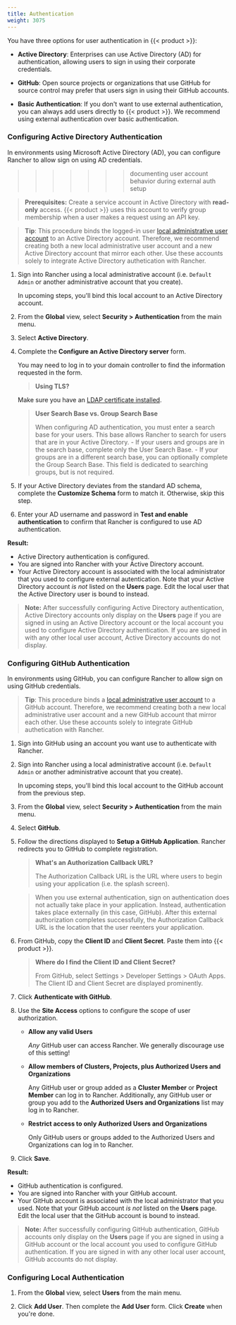```yaml
---
title: Authentication
weight: 3075
---
```

You have three options for user authentication in {{< product >}}:

-	**Active Directory**: Enterprises can use Active Directory (AD) for authentication, allowing users to sign in using their corporate credentials.

-	**GitHub**: Open source projects or organizations that use GitHub for source control may prefer that users sign in using their GitHub accounts.

<!-- - **SAML**:

- **OpenLDAP**:

<<<<<<< HEAD
- **Azure AD**: -->

-	**Basic Authentication**: If you don't want to use external authentication, you can always add users directly to {{< product >}}. We recommend using external authentication over basic authentication.

### Configuring Active Directory Authentication

In environments using Microsoft Active Directory (AD), you can configure Rancher to allow sign on using AD credentials.
>>>>>>> documenting user account behavior during external auth setup

>**Prerequisites:** Create a service account in Active Directory with **read-only** access. {{< product >}} uses this account to verify group membership when a user makes a request using an API key.

>**Tip**: This procedure binds the logged-in user [local administrative user account](#to-configrue-local-authentication) to an Active Directory account. Therefore, we recommend creating both a new local administrative user account and a new Active Directory account that mirror each other. Use these accounts solely to integrate Active Directory authetication with Rancher.

1.  Sign into Rancher using a local administrative account (i.e. `Default Admin` or another administrative account that you create).

    In upcoming steps, you'll bind this local account to an Active Directory account.

2.	From the **Global** view, select **Security > Authentication** from the main menu.

3.	Select **Active Directory**.

4.	Complete the **Configure an Active Directory server** form.

	You may need to log in to your domain controller to find the information requested in the form.

	>**Using TLS?**
 	>
	Make sure you have an [LDAP certificate installed](placeholder.md).

	>**User Search Base vs. Group Search Base**
	>
	>When configuring AD authentication, you must enter a search base for your users. This base allows Rancher to search for users that are in your Active Directory.
		- If your users and groups are in the search base, complete only the User Search Base.
		- If your groups are in a different search base, you can optionally complete the Group Search Base. This field is dedicated to searching groups, but is not required.

5.	If your Active Directory deviates from the standard AD schema, complete the **Customize Schema** form to match it. Otherwise, skip this step.

6.	Enter your AD username and password in **Test and enable authentication** to confirm that Rancher is configured to use AD authentication.

**Result:**

- Active Directory authentication is configured.
- You are signed into Rancher with your Active Directory account.
- Your Active Directory account is associated with the local administrator that you used to configure external autentication. Note that your Active Directory account _is not_ listed on the **Users** page. Edit the local user that the Active Directory user is bound to instead.

>**Note:** After successfully configuring Active Directory authentication, Active Directory accounts only display on the **Users** page if you are signed in using an Active Directory account or the local account you used to configure Active Directory authentication. If you are signed in with any other local user account, Active Directory accounts do not display.

### Configuring GitHub Authentication

In environments using GitHub, you can configure Rancher to allow sign on using GitHub credentials.

>**Tip**: This procedure binds a [local administrative user account](#to-configrue-local-authentication) to a GitHub account. Therefore, we recommend creating both a new local administrative user account and a new GitHub account that mirror each other. Use these accounts solely to integrate GitHub authetication with Rancher.


1.  Sign into GitHub using an account you want use to authenticate with Rancher.

2.  Sign into Rancher using a local administrative account (i.e. `Default Admin` or another administrative account that you create).

    In upcoming steps, you'll bind this local account to the GitHub account from the previous step.

3.	From the **Global** view, select **Security > Authentication** from the main menu.

4.	Select **GitHub**.

5.	Follow the directions displayed to **Setup a GitHub Application**. Rancher redirects you to GitHub to complete registration.

	>**What's an Authorization Callback URL?**
	>
	>The Authorization Callback URL is the URL where users to begin using your application (i.e. the splash screen).

	>When you use external authentication, sign on authentication does not actually take place in your application. Instead, authentication takes place externally (in this case, GitHub). After this external authorization completes successfully, the Authorization Callback URL is the location that the user reenters your application.

6. From GitHub, copy the **Client ID** and **Client Secret**. Paste them into {{< product >}}.

	>**Where do I find the Client ID and Client Secret?**
	>
	>From GitHub, select Settings > Developer Settings > OAuth Apps. The Client ID and Client Secret are displayed prominently.

7.	Click **Authenticate with GitHub**.

8.	Use the **Site Access** options to configure the scope of user authorization.

	-	**Allow any valid Users**

		_Any_ GitHub user can access Rancher. We generally discourage use of this setting!

	-	**Allow members of Clusters, Projects, plus Authorized Users and Organizations**

		Any GitHub user or group added as a **Cluster Member** or **Project Member** can log in to Rancher. Additionally, any GitHub user or group you add to the **Authorized Users and Organizations** list may log in to Rancher.

	-	**Restrict access to only Authorized Users and Organizations**

		Only GitHub users or groups added to the Authorized Users and Organizations can log in to Rancher.
		<br/>
9.	Click **Save**.

**Result:**

- GitHub authentication is configured.
- You are signed into Rancher with your GitHub account.
- Your GitHub account is associated with the local administrator that you used. Note that your GitHub account _is not_ listed on the **Users** page. Edit the local user that the GitHub account is bound to instead.

>**Note:** After successfully configuring GitHub authentication, GitHub accounts only display on the **Users** page if you are signed in using a GitHub account or the local account you used to configure GitHub authentication. If you are signed in with any other local user account, GitHub accounts do not display.

<!-- ### Configuring SAML

Rajashree! Content here. -->

<!-- ### Configuring OpenLDAP

Carolyn! Content here -->

<!-- ### Configuring Azure AD

Dan! Content here -->

### Configuring Local Authentication

1.	From the **Global** view, select **Users** from the main menu.

2.	Click **Add User**. Then complete the **Add User** form. Click **Create** when you're done.


<!-- ## Finding User Accounts 

Rajashree! Content here.

-->
